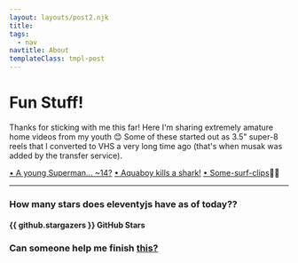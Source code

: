 ```yaml
---
layout: layouts/post2.njk
title:
tags:
  - nav
navtitle: About
templateClass: tmpl-post
---
```


<style>
.about-page a {
  color: var(--primary-color);
  font-weight: 700;
  background-color: white;
}
</style>

# Fun Stuff!

Thanks for sticking with me this far! Here I'm sharing extremely amature home videos from my youth 😊 Some of these started out as 3.5" super-8 reels that I converted to VHS a very long time ago (that's when musak was added by the transfer service).

[• A young Superman... ~14?](/img/superman.mp4)
[• Aquaboy kills a shark!](/img/aquaboy.mp4)
[• Some-surf-clips](/img/sm-barrel-and-lane.mp4)🏄‍♂️

<!-- Featuring magic in the dark, young Superman, and Aquaboy killing a shark! -->

<!-- <video width="800" controls>
  <source src="/videos/home-movies-and-surf_1.mp4" type="video/mp4">
</video>

<video width="800" controls>
<source src="/img/me-surfing_2019.mp4" type="videp/mp4">
</video> -->
<hr>

### How many stars does eleventyjs have as of today??
<p id="date"></p>

#### {{ github.stargazers }} GitHub Stars

### Can someone help me finish [this?](https://github.com/matto2/convert-a-theme_to11ty)

<!-- ## more API learnings -->





